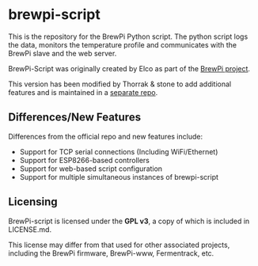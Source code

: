 brewpi-script
=============

This is the repository for the BrewPi Python script. The python script logs the data, monitors the temperature profile and communicates with the BrewPi slave and the web server.

BrewPi-Script was originally created by Elco as part of the [BrewPi project](https://github.com/BrewPi/brewpi-script). 

This version has been modified by Thorrak & stone to add additional features and is maintained in a [separate repo](https://github.com/thorrak/brewpi-script).


Differences/New Features
-------

Differences from the official repo and new features include:

- Support for TCP serial connections (Including WiFi/Ethernet)
- Support for ESP8266-based controllers
- Support for web-based script configuration
- Support for multiple simultaneous instances of brewpi-script


Licensing
-------
BrewPi-script is licensed under the **GPL v3**, a copy of which is included in LICENSE.md. 

This license may differ from that used for other associated projects, including the BrewPi firmware, BrewPi-www, Fermentrack, etc. 
